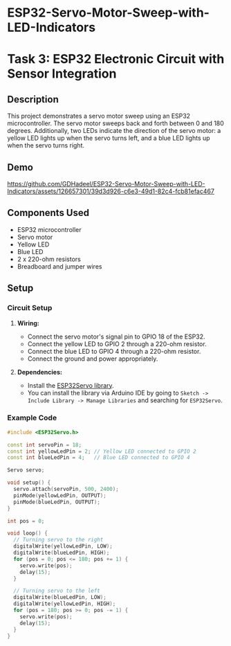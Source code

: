 # ESP32-Servo-Motor-Sweep-with-LED-Indicators

# Task 3: ESP32 Electronic Circuit with Sensor Integration

## Description

This project demonstrates a servo motor sweep using an ESP32 microcontroller. The servo motor sweeps back and forth between 0 and 180 degrees. Additionally, two LEDs indicate the direction of the servo motor: a yellow LED lights up when the servo turns left, and a blue LED lights up when the servo turns right.

## Demo

https://github.com/GDHadeel/ESP32-Servo-Motor-Sweep-with-LED-Indicators/assets/126657301/39d3d926-c6e3-49d1-82c4-fcb81efac467

## Components Used

- ESP32 microcontroller
- Servo motor
- Yellow LED
- Blue LED
- 2 x 220-ohm resistors
- Breadboard and jumper wires

## Setup

### Circuit Setup

1. **Wiring:**
   - Connect the servo motor's signal pin to GPIO 18 of the ESP32.
   - Connect the yellow LED to GPIO 2 through a 220-ohm resistor.
   - Connect the blue LED to GPIO 4 through a 220-ohm resistor.
   - Connect the ground and power appropriately.

2. **Dependencies:**
   - Install the [ESP32Servo library](https://github.com/madhephaestus/ESP32Servo).
   - You can install the library via Arduino IDE by going to `Sketch -> Include Library -> Manage Libraries` and searching for `ESP32Servo`.

### Example Code

```cpp
#include <ESP32Servo.h>

const int servoPin = 18;
const int yellowLedPin = 2; // Yellow LED connected to GPIO 2
const int blueLedPin = 4;   // Blue LED connected to GPIO 4

Servo servo;

void setup() {
  servo.attach(servoPin, 500, 2400);
  pinMode(yellowLedPin, OUTPUT);
  pinMode(blueLedPin, OUTPUT);
}

int pos = 0;

void loop() {
  // Turning servo to the right
  digitalWrite(yellowLedPin, LOW);
  digitalWrite(blueLedPin, HIGH);
  for (pos = 0; pos <= 180; pos += 1) {
    servo.write(pos);
    delay(15);
  }

  // Turning servo to the left
  digitalWrite(blueLedPin, LOW);
  digitalWrite(yellowLedPin, HIGH);
  for (pos = 180; pos >= 0; pos -= 1) {
    servo.write(pos);
    delay(15);
  }
}
